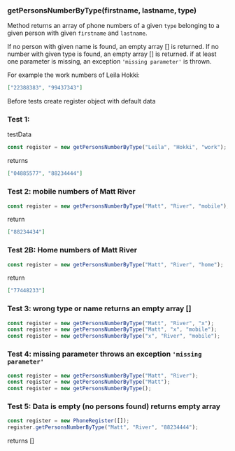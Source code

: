 ### **getPersonsNumberByType(firstname, lastname, type)**

Method returns an array of phone numbers of a given `type` belonging to a given person with given `firstname` and `lastname`.

If no person with given name is found, an empty array [] is returned.
If no number with given type is found, an empty array [] is returned.
if at least one parameter is missing, an exception `'missing parameter'` is thrown.

For example the work numbers of Leila Hokki:

```json
["22388383", "99437343"]
```

Before tests create register object with default data

### Test 1:

testData

```js
const register = new getPersonsNumberByType("Leila", "Hokki", "work");
```

returns

```json
["04885577", "88234444"]
```

### Test 2: mobile numbers of Matt River

```js
const register = new getPersonsNumberByType("Matt", "River", "mobile");
```

return

```json
["88234434"]
```

### Test 2B: Home numbers of Matt River

```js
const register = new getPersonsNumberByType("Matt", "River", "home");
```

return

```json
["77448233"]
```

### Test 3: wrong type or name returns an empty array []

```js
const register = new getPersonsNumberByType("Matt", "River", "x");
const register = new getPersonsNumberByType("Matt", "x", "mobile");
const register = new getPersonsNumberByType("x", "River", "mobile");
```

### Test 4: missing parameter throws an exception `'missing parameter'`

```js
const register = new getPersonsNumberByType("Matt", "River");
const register = new getPersonsNumberByType("Matt");
const register = new getPersonsNumberByType();
```

### Test 5: Data is empty (no persons found) returns empty array

```js
const register = new PhoneRegister([]);
register.getPersonsNumberByType("Matt", "River", "88234444");
```

returns []
